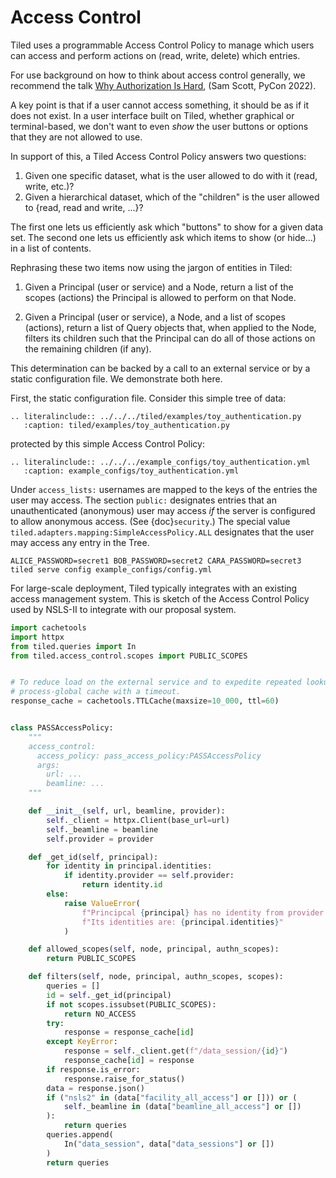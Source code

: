 # Access Control

Tiled uses a programmable Access Control Policy to manage which
users can access and perform actions on (read, write, delete) which entries.

For use background on how to think about access control generally, we
recommend the talk
[Why Authorization Is Hard](https://www.youtube.com/watch?v=2BN96ON48U8),
(Sam Scott, PyCon 2022).

A key point is that if a user cannot access something, it should be as if it
does not exist. In a user interface built on Tiled, whether graphical or
terminal-based, we don't want to even _show_ the user buttons or options that
they are not allowed to use.

In support of this, a Tiled Access Control Policy answers two questions:

1. Given one specific dataset, what is the user allowed to do with it (read,
   write, etc.)?
2. Given a hierarchical dataset, which of the "children" is the user allowed to
   {read, read and write, ...}?

The first one lets us efficiently ask which "buttons" to show for a given data
set. The second one lets us efficiently ask which items to show (or hide...) in
a list of contents.

Rephrasing these two items now using the jargon of entities in Tiled:

1. Given a Principal (user or service) and a Node, return a list of the scopes
   (actions) the Principal is allowed to perform on that Node.

2. Given a Principal (user or service), a Node, and a list of scopes (actions),
   return a list of Query objects that, when applied to the Node, filters its
   children such that the Principal can do all of those actions on the remaining
   children (if any).

This determination can be backed by a call to an external service or by a
static configuration file. We demonstrate both here.

First, the static configuration file. Consider this simple tree of data:

```{eval-rst}
.. literalinclude:: ../../../tiled/examples/toy_authentication.py
   :caption: tiled/examples/toy_authentication.py
```

protected by this simple Access Control Policy:

```{eval-rst}
.. literalinclude:: ../../../example_configs/toy_authentication.yml
   :caption: example_configs/toy_authentication.yml
```

Under `access_lists:` usernames are mapped to the keys of the entries the user may access.
The section `public:` designates entries that an
unauthenticated (anonymous) user may access *if* the server is configured to
allow anonymous access. (See {doc}`security`.) The special value
``tiled.adapters.mapping:SimpleAccessPolicy.ALL`` designates that the user may access any entry
in the Tree.

```
ALICE_PASSWORD=secret1 BOB_PASSWORD=secret2 CARA_PASSWORD=secret3 tiled serve config example_configs/config.yml
```

For large-scale deployment, Tiled typically integrates with an existing access management
system. This is sketch of the Access Control Policy used by NSLS-II to
integrate with our proposal system.

```py
import cachetools
import httpx
from tiled.queries import In
from tiled.access_control.scopes import PUBLIC_SCOPES


# To reduce load on the external service and to expedite repeated lookups, use a
# process-global cache with a timeout.
response_cache = cachetools.TTLCache(maxsize=10_000, ttl=60)


class PASSAccessPolicy:
    """
    access_control:
      access_policy: pass_access_policy:PASSAccessPolicy
      args:
        url: ...
        beamline: ...
    """

    def __init__(self, url, beamline, provider):
        self._client = httpx.Client(base_url=url)
        self._beamline = beamline
        self.provider = provider

    def _get_id(self, principal):
        for identity in principal.identities:
            if identity.provider == self.provider:
                return identity.id
        else:
            raise ValueError(
                f"Principcal {principal} has no identity from provider {self.provider}. "
                f"Its identities are: {principal.identities}"
            )

    def allowed_scopes(self, node, principal, authn_scopes):
        return PUBLIC_SCOPES

    def filters(self, node, principal, authn_scopes, scopes):
        queries = []
        id = self._get_id(principal)
        if not scopes.issubset(PUBLIC_SCOPES):
            return NO_ACCESS
        try:
            response = response_cache[id]
        except KeyError:
            response = self._client.get(f"/data_session/{id}")
            response_cache[id] = response
        if response.is_error:
            response.raise_for_status()
        data = response.json()
        if ("nsls2" in (data["facility_all_access"] or [])) or (
            self._beamline in (data["beamline_all_access"] or [])
        ):
            return queries
        queries.append(
            In("data_session", data["data_sessions"] or [])
        )
        return queries
```
